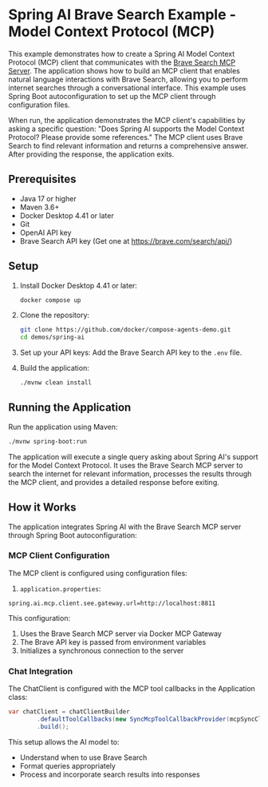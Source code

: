 # Spring AI Brave Search Example - Model Context Protocol (MCP)

This example demonstrates how to create a Spring AI Model Context Protocol (MCP) client that communicates with the [Brave Search MCP Server](https://github.com/modelcontextprotocol/servers/tree/main/src/brave-search). The application shows how to build an MCP client that enables natural language interactions with Brave Search, allowing you to perform internet searches through a conversational interface. This example uses Spring Boot autoconfiguration to set up the MCP client through configuration files.

When run, the application demonstrates the MCP client's capabilities by asking a specific question: "Does Spring AI supports the Model Context Protocol? Please provide some references." The MCP client uses Brave Search to find relevant information and returns a comprehensive answer. After providing the response, the application exits.

## Prerequisites

- Java 17 or higher
- Maven 3.6+
- Docker Desktop 4.41 or later
- Git
- OpenAI API key
- Brave Search API key (Get one at https://brave.com/search/api/)

## Setup

1. Install Docker Desktop 4.41 or later:
   ```bash
   docker compose up
   ```

2. Clone the repository:
   ```bash
   git clone https://github.com/docker/compose-agents-demo.git
   cd demos/spring-ai
   ```

3. Set up your API keys:
    Add the Brave Search API key to the `.env` file.

4. Build the application:
   ```bash
   ./mvnw clean install
   ```

## Running the Application

Run the application using Maven:
```bash
./mvnw spring-boot:run
```

The application will execute a single query asking about Spring AI's support for the Model Context Protocol. It uses the Brave Search MCP server to search the internet for relevant information, processes the results through the MCP client, and provides a detailed response before exiting.

## How it Works

The application integrates Spring AI with the Brave Search MCP server through Spring Boot autoconfiguration:

### MCP Client Configuration

The MCP client is configured using configuration files:

1. `application.properties`:
```properties
spring.ai.mcp.client.see.gateway.url=http://localhost:8811
```

This configuration:
1. Uses the Brave Search MCP server via Docker MCP Gateway
2. The Brave API key is passed from environment variables
3. Initializes a synchronous connection to the server

### Chat Integration

The ChatClient is configured with the MCP tool callbacks in the Application class:

```java
var chatClient = chatClientBuilder
        .defaultToolCallbacks(new SyncMcpToolCallbackProvider(mcpSyncClients))
        .build();
```

This setup allows the AI model to:
- Understand when to use Brave Search
- Format queries appropriately
- Process and incorporate search results into responses
